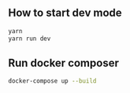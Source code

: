 ## How to start dev mode
```bash
yarn
yarn run dev
```


## Run docker composer
```bash
docker-compose up --build
```